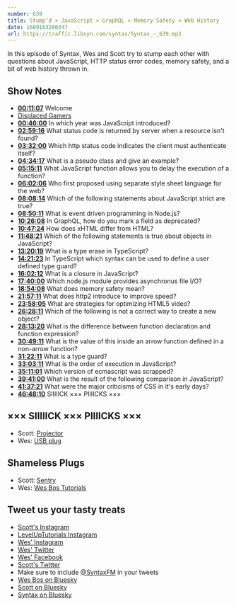 ```yaml
---
number: 639
title: Stump’d × JavaScript × GraphQL × Memory Safety × Web History
date: 1689163200347
url: https://traffic.libsyn.com/syntax/Syntax_-_639.mp3
---
```


In this episode of Syntax, Wes and Scott try to stump each other with questions about JavaScript, HTTP status error codes, memory safety, and a bit of web history thrown in.

## Show Notes

* **[00:11:07](#t=00:11:07)** Welcome
* [Displaced Gamers](https://www.youtube.com/c/DisplacedGamers/)
* **[00:46:00](#t=00:46:00)** In which year was JavaScript introduced?
* **[02:59:16](#t=02:59:16)** What status code is returned by server when a resource isn't found?
* **[03:32:00](#t=03:32:00)** Which http status code indicates the client must authenticate itself?
* **[04:34:17](#t=04:34:17)** What is a pseudo class and give an example?
* **[05:15:11](#t=05:15:11)** What JavaScript function allows you to delay the execution of a function?
* **[06:02:06](#t=06:02:06)** Who first proposed using separate style sheet language for the web?
* **[08:08:14](#t=08:08:14)** Which of the following statements about JavaScript strict are true?
* **[08:50:11](#t=08:50:11)** What is event driven programming in Node.js?
* **[10:26:08](#t=10:26:08)** In GraphQL, how do you mark a field as deprecated?
* **[10:47:24](#t=10:47:24)** How does xHTML differ from HTML?
* **[11:48:21](#t=11:48:21)** Which of the following statements is true about objects in JavaScript?
* **[13:20:19](#t=13:20:19)** What is a type erase in TypeScript?
* **[14:21:23](#t=14:21:23)** In TypeScript which syntax can be used to define a user defined type guard?
* **[16:02:12](#t=16:02:12)** What is a closure in JavaScript?
* **[17:40:00](#t=17:40:00)** Which node.js module provides asynchronus file I/O?
* **[18:54:08](#t=18:54:08)** What does memory safety mean?
* **[21:57:11](#t=21:57:11)** What does http2 introduce to improve speed?
* **[23:58:05](#t=23:58:05)** What are strategies for optimizing HTML5 video?
* **[26:28:11](#t=26:28:11)** Which of the following is not a correct way to create a new object?
* **[28:13:20](#t=28:13:20)** What is the difference between function declaration and function expression?
* **[30:49:11](#t=30:49:11)** What is the value of this inside an arrow function defined in a non-arrow function?
* **[31:22:11](#t=31:22:11)** What is a type guard?
* **[33:03:11](#t=33:03:11)** What is the order of execution in JavaScript?
* **[35:11:01](#t=35:11:01)** Which version of ecmascript was scrapped?
* **[39:41:00](#t=39:41:00)** What is the result of the following comparison in JavaScript?
* **[41:37:21](#t=41:37:21)** What were the major criticisms of CSS in it's early days?
* **[46:48:10](#t=46:48:10)** SIIIIICK ××× PIIIICKS ×××

## ××× SIIIIICK ××× PIIIICKS ×××

* Scott: [Projector](https://www.amazon.com/dp/B09R4HYV1X?psc=1&linkCode=sl1&tag=leveluptuts01-20&linkId=de49f8b0a8132a0d5c0fe05154f4c4ee&language=en_US)
* Wes: [USB plug](https://www.amazon.ca/dp/B09R9RMV79?psc=1&linkCode=sl1&tag=isi777-20&linkId=e3fd20e6db40f0279efa3e3696cc3f28&language=en_CA&ref_=as_li_ss_tl)

## Shameless Plugs

* Scott: [Sentry](https://sentry.io)
* Wes: [Wes Bos Tutorials](https://wesbos.com/courses)

## Tweet us your tasty treats

* [Scott's Instagram](https://www.instagram.com/stolinski/)
* [LevelUpTutorials Instagram](https://www.instagram.com/LevelUpTutorials/)
* [Wes' Instagram](https://www.instagram.com/wesbos/)
* [Wes' Twitter](https://twitter.com/wesbos)
* [Wes' Facebook](https://www.facebook.com/wesbos.developer)
* [Scott's Twitter](https://twitter.com/stolinski)
* Make sure to include [@SyntaxFM](https://twitter.com/SyntaxFM) in your tweets
* [Wes Bos on Bluesky](https://bsky.app/profile/wesbos.com)
* [Scott on Bluesky](https://bsky.app/profile/tolin.ski)
* [Syntax on Bluesky](https://bsky.app/profile/syntax.fm)
